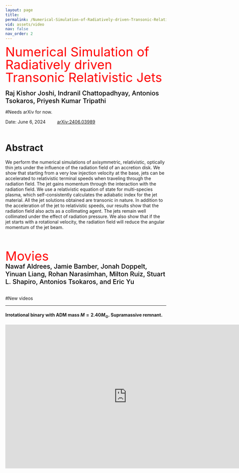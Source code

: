 ```yaml
---
layout: page
title: 
permalink: /Numerical-Simulation-of-Radiatively-driven-Transonic-Relativistic-Jets/
vid: assets/video
nav: false
nav_order: 2
---
```


<div class="alert alert-block alert-success">
     <span style="color:red;font-weight:400;font-size:40px;line-height:1em">
        Numerical Simulation of Radiatively driven Transonic Relativistic Jets
     </span>
     <br/><br/>
     <span style="color:black;font-weight:500;font-size:20px">
     Raj Kishor Joshi, Indranil Chattopadhyay, Antonios Tsokaros, Priyesh Kumar Tripathi
     </span>
</div>


<!---
# <font color="green"> Jet like structures in low-mass binary neutron star merger remnants </font>
**Jamie Bamber, Antonios Tsokaros, Milton Ruiz, and Stuart L. Shapiro**

**Jamie Bamber,**<sup>1</sup> **Antonios Tsokaros,**<sup>1,2,3</sup> **Milton Ruiz,**<sup>4</sup> **and Stuart L. Shapiro**<sup>1,5</sup>

<sup>1</sup>*Department of Physics, University of Illinois at Urbana-Champaign, Urbana, IL 61801, USA*

<sup>2</sup>*National Center for Supercomputing Applications, University of Illinois at Urbana-Champaign, Urbana, IL 61801, USA*

<sup>3</sup>*Research Center for Astronomy and Applied Mathematics, Academy of Athens, Athens 11527, Greece*

<sup>4</sup>*Departament d’Astronomia i Astrofı́sica, Universitat de València, C/ Dr Moliner 50, 46100, Burjassot (València), Spain*

<sup>5</sup>*Department of Astronomy & NCSA, University of Illinois at Urbana-Champaign, Urbana, IL 61801, USA*
--->

#Needs arXiv for now.

Date: June 6, 2024   &emsp;&emsp; [arXiv:2406.03989](https://arxiv.org/abs/2405.03705)
<br/><br/>


# Abstract 
We perform the numerical simulations of axisymmetric, relativistic, optically thin jets under the influence of the radiation field of an accretion disk. We show that starting from a very low injection velocity at the base, jets can be accelerated to relativistic terminal speeds when traveling through the radiation field. The jet gains momentum through the interaction with the radiation field. We use a relativistic equation of state for multi-species plasma, which self-consistently calculates the adiabatic index for the jet material. All the jet solutions obtained are transonic in nature. In addition to the acceleration of the jet to relativistic speeds, our results show that the radiation field also acts as a collimating agent. The jets remain well collimated under the effect of radiation pressure. We also show that if the jet starts with a rotational velocity, the radiation field will reduce the angular momentum of the jet beam.

<br/><br/>

<!---
# Movies
**Nawaf Aldrees, Jamie Bamber, Jonah Doppelt, Yinuan Liang, Rohan Narasimhan, Milton Ruiz, Stuart L. Shapiro, Antonios Tsokaros, and Eric Yu**
<br/><br/>
--->

<div class="alert alert-block alert-info">
     <span style="color:red;font-weight:400;font-size:40px;line-height:1em">
        Movies
     </span>
     <br/>
     <span style="color:black;font-weight:500;font-size:20px">
     Nawaf Aldrees, Jamie Bamber, Jonah Doppelt, Yinuan Liang, Rohan Narasimhan, Milton Ruiz, Stuart L. Shapiro, Antonios Tsokaros, and Eric Yu
     </span>
</div>

<br/>

#New videos

---
#### Irrotational binary with ADM mass $M=2.40 M_\odot$. Supramassive remnant.

<iframe width="760" height="450" src="https://www.youtube.com/embed/VAgDpT0Jccc" frameborder="0" allowfullscreen></iframe>
<br/>



